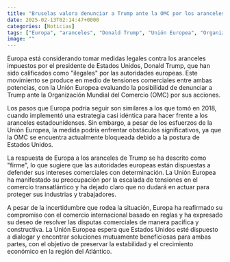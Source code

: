 ```yaml
---
title: "Bruselas valora denunciar a Trump ante la OMC por los aranceles 'ilegales' mientras ya trabaja en su 'firme' respuesta"
date: 2025-02-13T02:14:47+0000
categories: [Noticias]
tags: ["Europa", "aranceles", "Donald Trump", "Unión Europea", "Organización Mundial del Comercio (OMC)", "comercio internacional", "tensiones comerciales."]
image: ""
---
```


Europa está considerando tomar medidas legales contra los aranceles impuestos por el presidente de Estados Unidos, Donald Trump, que han sido calificados como "ilegales" por las autoridades europeas. Este movimiento se produce en medio de tensiones comerciales entre ambas potencias, con la Unión Europea evaluando la posibilidad de denunciar a Trump ante la Organización Mundial del Comercio (OMC) por sus acciones.

Los pasos que Europa podría seguir son similares a los que tomó en 2018, cuando implementó una estrategia casi idéntica para hacer frente a los aranceles estadounidenses. Sin embargo, a pesar de los esfuerzos de la Unión Europea, la medida podría enfrentar obstáculos significativos, ya que la OMC se encuentra actualmente bloqueada debido a la postura de Estados Unidos.

La respuesta de Europa a los aranceles de Trump se ha descrito como "firme", lo que sugiere que las autoridades europeas están dispuestas a defender sus intereses comerciales con determinación. La Unión Europea ha manifestado su preocupación por la escalada de tensiones en el comercio transatlántico y ha dejado claro que no dudará en actuar para proteger sus industrias y trabajadores.

A pesar de la incertidumbre que rodea la situación, Europa ha reafirmado su compromiso con el comercio internacional basado en reglas y ha expresado su deseo de resolver las disputas comerciales de manera pacífica y constructiva. La Unión Europea espera que Estados Unidos esté dispuesto a dialogar y encontrar soluciones mutuamente beneficiosas para ambas partes, con el objetivo de preservar la estabilidad y el crecimiento económico en la región del Atlántico.
    